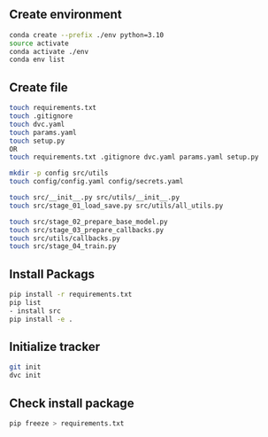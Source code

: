 ## Create environment
```bash
conda create --prefix ./env python=3.10
source activate
conda activate ./env
conda env list
```
## Create file
```bash
touch requirements.txt
touch .gitignore
touch dvc.yaml
touch params.yaml
touch setup.py
OR
touch requirements.txt .gitignore dvc.yaml params.yaml setup.py

mkdir -p config src/utils
touch config/config.yaml config/secrets.yaml

touch src/__init__.py src/utils/__init__.py
touch src/stage_01_load_save.py src/utils/all_utils.py

touch src/stage_02_prepare_base_model.py
touch src/stage_03_prepare_callbacks.py
touch src/utils/callbacks.py
touch src/stage_04_train.py
```
## Install Packags
```bash
pip install -r requirements.txt
pip list
- install src
pip install -e .
```
## Initialize tracker
```bash
git init
dvc init
```
## Check install package
```bash
pip freeze > requirements.txt
```

